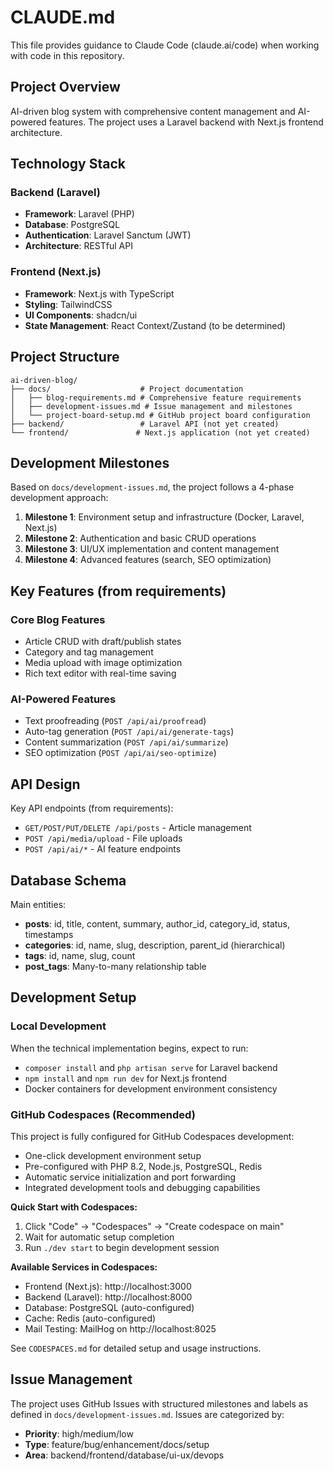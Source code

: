 # CLAUDE.md

This file provides guidance to Claude Code (claude.ai/code) when working with code in this repository.

## Project Overview

AI-driven blog system with comprehensive content management and AI-powered features. The project uses a Laravel backend with Next.js frontend architecture.

## Technology Stack

### Backend (Laravel)
- **Framework**: Laravel (PHP)
- **Database**: PostgreSQL
- **Authentication**: Laravel Sanctum (JWT)
- **Architecture**: RESTful API

### Frontend (Next.js)
- **Framework**: Next.js with TypeScript
- **Styling**: TailwindCSS
- **UI Components**: shadcn/ui
- **State Management**: React Context/Zustand (to be determined)

## Project Structure

```
ai-driven-blog/
├── docs/                    # Project documentation
│   ├── blog-requirements.md # Comprehensive feature requirements
│   ├── development-issues.md # Issue management and milestones
│   └── project-board-setup.md # GitHub project board configuration
├── backend/                 # Laravel API (not yet created)
└── frontend/               # Next.js application (not yet created)
```

## Development Milestones

Based on `docs/development-issues.md`, the project follows a 4-phase development approach:

1. **Milestone 1**: Environment setup and infrastructure (Docker, Laravel, Next.js)
2. **Milestone 2**: Authentication and basic CRUD operations
3. **Milestone 3**: UI/UX implementation and content management
4. **Milestone 4**: Advanced features (search, SEO optimization)

## Key Features (from requirements)

### Core Blog Features
- Article CRUD with draft/publish states
- Category and tag management
- Media upload with image optimization
- Rich text editor with real-time saving

### AI-Powered Features
- Text proofreading (`POST /api/ai/proofread`)
- Auto-tag generation (`POST /api/ai/generate-tags`)
- Content summarization (`POST /api/ai/summarize`)
- SEO optimization (`POST /api/ai/seo-optimize`)

## API Design

Key API endpoints (from requirements):
- `GET/POST/PUT/DELETE /api/posts` - Article management
- `POST /api/media/upload` - File uploads
- `POST /api/ai/*` - AI feature endpoints

## Database Schema

Main entities:
- **posts**: id, title, content, summary, author_id, category_id, status, timestamps
- **categories**: id, name, slug, description, parent_id (hierarchical)
- **tags**: id, name, slug, count
- **post_tags**: Many-to-many relationship table

## Development Setup

### Local Development
When the technical implementation begins, expect to run:
- `composer install` and `php artisan serve` for Laravel backend
- `npm install` and `npm run dev` for Next.js frontend
- Docker containers for development environment consistency

### GitHub Codespaces (Recommended)
This project is fully configured for GitHub Codespaces development:
- One-click development environment setup
- Pre-configured with PHP 8.2, Node.js, PostgreSQL, Redis
- Automatic service initialization and port forwarding
- Integrated development tools and debugging capabilities

**Quick Start with Codespaces:**
1. Click "Code" → "Codespaces" → "Create codespace on main"
2. Wait for automatic setup completion
3. Run `./dev start` to begin development session

**Available Services in Codespaces:**
- Frontend (Next.js): http://localhost:3000
- Backend (Laravel): http://localhost:8000  
- Database: PostgreSQL (auto-configured)
- Cache: Redis (auto-configured)
- Mail Testing: MailHog on http://localhost:8025

See `CODESPACES.md` for detailed setup and usage instructions.

## Issue Management

The project uses GitHub Issues with structured milestones and labels as defined in `docs/development-issues.md`. Issues are categorized by:
- **Priority**: high/medium/low
- **Type**: feature/bug/enhancement/docs/setup
- **Area**: backend/frontend/database/ui-ux/devops